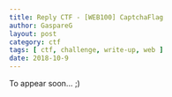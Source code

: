 ```yaml
---
title: Reply CTF - [WEB100] CaptchaFlag
author: GaspareG
layout: post
category: ctf
tags: [ ctf, challenge, write-up, web ]
date: 2018-10-9 
---
```


To appear soon... ;)

